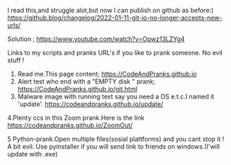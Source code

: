 I read this,and struggle alot,but now I can publish on github as before:)
https://github.blog/changelog/2022-01-11-git-io-no-longer-accepts-new-urls/

Solution ; https://www.youtube.com/watch?v=Opwz13LZYg4

Links to my scripts and pranks URL's if you like to prank someone.
No evil stuff !

1. Read me.This page content; https://CodeAndPranks.github.io 
2. Alert test who end with a  "EMPTY disk " prank; https://CodeAndPranks.github.io/git.html
3. Malware image with running text say you need a OS e.t.c.I named it 'update'. https://codeandpranks.github.io/update/

4.Plenty ccs in this Zoom prank.Here is the link https://codeandpranks.github.io/ZoomOut/

5 Python-prank.Open multiple files(sosial plattforms) and you cant stop it ! A bit evil.
 Use pyinstaller if you will send link to friends on windows.(I'will update with .exe)
